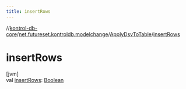 ```yaml
---
title: insertRows
---
```

//[kontrol-db-core](../../../index.html)/[net.futureset.kontroldb.modelchange](../index.html)/[ApplyDsvToTable](index.html)/[insertRows](insert-rows.html)



# insertRows



[jvm]\
val [insertRows](insert-rows.html): [Boolean](https://kotlinlang.org/api/latest/jvm/stdlib/kotlin/-boolean/index.html)




